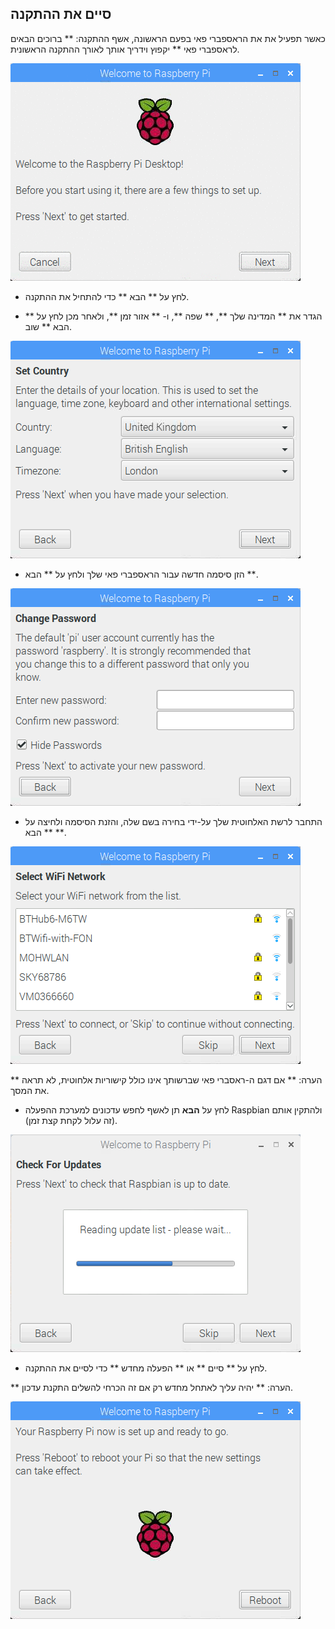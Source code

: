 ## סיים את ההתקנה

כאשר תפעיל את את הראספברי פאי בפעם הראשונה, אשף ההתקנה: ** ברוכים הבאים לראספברי פאי ** יקפוץ וידריך אותך לאורך ההתקנה הראשונית.

![pi wizard](images/piwiz.gif)

+ לחץ על ** הבא ** כדי להתחיל את ההתקנה.

+ הגדר את ** המדינה שלך **, ** שפה **, ו- ** אזור זמן **, ולאחר מכן לחץ על ** הבא ** שוב.

![pi wizard country](images/piwiz2.PNG)

+ הזן סיסמה חדשה עבור הראספברי פאי שלך ולחץ על ** הבא **.

![pi wizard password](images/piwiz3.PNG)

+ התחבר לרשת האלחוטית שלך על-ידי בחירה בשם שלה, והזנת הסיסמה ולחיצה על ** הבא **.

![pi wizard wifi](images/piwiz4.PNG)

** הערה: ** אם דגם ה-ראסברי פאי שברשותך אינו כולל קישוריות אלחוטית, לא תראה את המסך.

+ לחץ על **הבא** תן לאשף לחפש עדכונים למערכת ההפעלה Raspbian ולהתקין אותם (זה עלול לקחת קצת זמן).

![pi wizard updating](images/piwiz6.PNG)

+ לחץ על ** סיים ** או ** הפעלה מחדש ** כדי לסיים את ההתקנה.

** הערה: ** יהיה עליך לאתחל מחדש רק אם זה הכרחי להשלים התקנת עדכון.

![pi wizard complete](images/piwiz7.PNG)